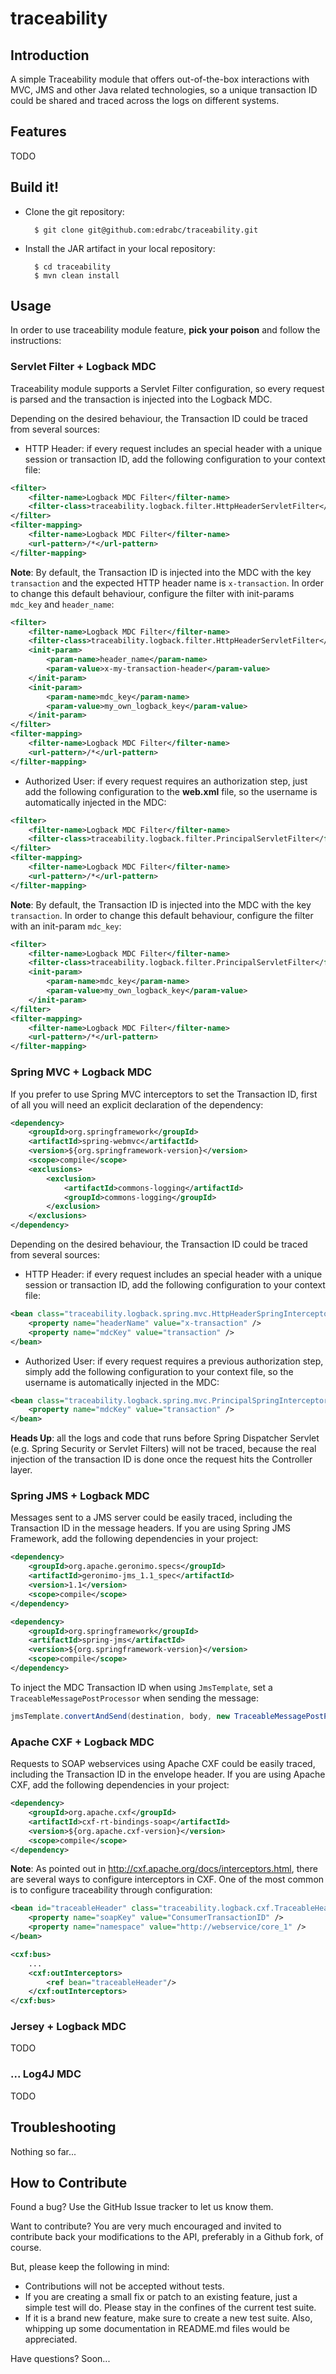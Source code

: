# traceability

## Introduction

A simple Traceability module that offers out-of-the-box interactions with MVC, JMS and other Java related technologies, so a unique transaction ID could be shared and traced across the logs on different systems.

## Features

TODO

## Build it!

* Clone the git repository:

        $ git clone git@github.com:edrabc/traceability.git

* Install the JAR artifact in your local repository:

        $ cd traceability
        $ mvn clean install

## Usage

In order to use traceability module feature, **pick your poison** and follow the instructions:

### Servlet Filter + Logback MDC

Traceability module supports a Servlet Filter configuration, so every request is parsed and the transaction is injected into the Logback MDC.

Depending on the desired behaviour, the Transaction ID could be traced from several sources:

- HTTP Header: if every request includes an special header with a unique session or transaction ID, add the following configuration to your context file:

```xml
<filter>
    <filter-name>Logback MDC Filter</filter-name>
    <filter-class>traceability.logback.filter.HttpHeaderServletFilter</filter-class>
</filter>
<filter-mapping>
    <filter-name>Logback MDC Filter</filter-name>
    <url-pattern>/*</url-pattern>
</filter-mapping>
```

**Note**: By default, the Transaction ID is injected into the MDC with the key `transaction` and the expected HTTP header name is `x-transaction`. In order to change this default behaviour, configure the filter with init-params `mdc_key` and `header_name`:

```xml
<filter>
    <filter-name>Logback MDC Filter</filter-name>
    <filter-class>traceability.logback.filter.HttpHeaderServletFilter</filter-class>
    <init-param>
        <param-name>header_name</param-name>
        <param-value>x-my-transaction-header</param-value>
    </init-param>
    <init-param>
        <param-name>mdc_key</param-name>
        <param-value>my_own_logback_key</param-value>
    </init-param>
</filter>
<filter-mapping>
    <filter-name>Logback MDC Filter</filter-name>
    <url-pattern>/*</url-pattern>
</filter-mapping>
```

- Authorized User: if every request requires an authorization step, just add the following configuration to the **web.xml** file, so the username is automatically injected in the MDC:

```xml
<filter>
    <filter-name>Logback MDC Filter</filter-name>
    <filter-class>traceability.logback.filter.PrincipalServletFilter</filter-class>
</filter>
<filter-mapping>
    <filter-name>Logback MDC Filter</filter-name>
    <url-pattern>/*</url-pattern>
</filter-mapping>
```

**Note**: By default, the Transaction ID is injected into the MDC with the key `transaction`. In order to change this default behaviour, configure the filter with an init-param `mdc_key`:

```xml
<filter>
    <filter-name>Logback MDC Filter</filter-name>
    <filter-class>traceability.logback.filter.PrincipalServletFilter</filter-class>
    <init-param>
        <param-name>mdc_key</param-name>
        <param-value>my_own_logback_key</param-value>
    </init-param>
</filter>
<filter-mapping>
    <filter-name>Logback MDC Filter</filter-name>
    <url-pattern>/*</url-pattern>
</filter-mapping>
```

### Spring MVC + Logback MDC

If you prefer to use Spring MVC interceptors to set the Transaction ID, first of all you will need an explicit declaration of the dependency:

```xml
<dependency>
    <groupId>org.springframework</groupId>
    <artifactId>spring-webmvc</artifactId>
    <version>${org.springframework-version}</version>
    <scope>compile</scope>
    <exclusions>
        <exclusion>
            <artifactId>commons-logging</artifactId>
            <groupId>commons-logging</groupId>
        </exclusion>
    </exclusions>
</dependency>
```

Depending on the desired behaviour, the Transaction ID could be traced from several sources:

- HTTP Header: if every request includes an special header with a unique session or transaction ID, add the following configuration to your context file:

```xml
<bean class="traceability.logback.spring.mvc.HttpHeaderSpringInterceptor">
    <property name="headerName" value="x-transaction" />
    <property name="mdcKey" value="transaction" />
</bean>
```

- Authorized User: if every request requires a previous authorization step, simply add the following configuration to your context file, so the username is automatically injected in the MDC:

```xml
<bean class="traceability.logback.spring.mvc.PrincipalSpringInterceptor">
    <property name="mdcKey" value="transaction" />
</bean>
```

**Heads Up**: all the logs and code that runs before Spring Dispatcher Servlet (e.g. Spring Security or Servlet Filters) will not be traced, because the real injection of the transaction ID is done once the request hits the Controller layer.

### Spring JMS + Logback MDC

Messages sent to a JMS server could be easily traced, including the Transaction ID in the message headers. If you are using Spring JMS Framework, add the following dependencies in your project:

```xml
<dependency>
    <groupId>org.apache.geronimo.specs</groupId>
    <artifactId>geronimo-jms_1.1_spec</artifactId>
    <version>1.1</version>
    <scope>compile</scope>
</dependency>

<dependency>
    <groupId>org.springframework</groupId>
    <artifactId>spring-jms</artifactId>
    <version>${org.springframework-version}</version>
    <scope>compile</scope>
</dependency>
```

To inject the MDC Transaction ID when using `JmsTemplate`, set a `TraceableMessagePostProcessor` when sending the message:

```java
jmsTemplate.convertAndSend(destination, body, new TraceableMessagePostProcessor());
```

### Apache CXF + Logback MDC

Requests to SOAP webservices using Apache CXF could be easily traced, including the Transaction ID in the envelope header. If you are using Apache CXF, add the following dependencies in your project:

```xml
<dependency>
    <groupId>org.apache.cxf</groupId>
    <artifactId>cxf-rt-bindings-soap</artifactId>
    <version>${org.apache.cxf-version}</version>
    <scope>compile</scope>
</dependency>
```

**Note**: As pointed out in http://cxf.apache.org/docs/interceptors.html, there are several ways to configure interceptors in CXF. One of the most common is to configure traceability through configuration:

```xml
<bean id="traceableHeader" class="traceability.logback.cxf.TraceableHeaderSoapInterceptor">
    <property name="soapKey" value="ConsumerTransactionID" />
    <property name="namespace" value="http://webservice/core_1" />
</bean>

<cxf:bus>
    ...
    <cxf:outInterceptors>
        <ref bean="traceableHeader"/>
    </cxf:outInterceptors>
</cxf:bus>
```

### Jersey + Logback MDC

TODO

### ... Log4J MDC

TODO

## Troubleshooting

Nothing so far...

## How to Contribute

Found a bug? Use the GitHub Issue tracker to let us know them.

Want to contribute? You are very much encouraged and invited to contribute back your modifications to the API, preferably in a Github fork, of course. 

But, please keep the following in mind:

- Contributions will not be accepted without tests.
- If you are creating a small fix or patch to an existing feature, just a simple test will do. Please stay in the confines of the current test suite.
- If it is a brand new feature, make sure to create a new test suite. Also, whipping up some documentation in README.md files would be appreciated.

Have questions? Soon...
